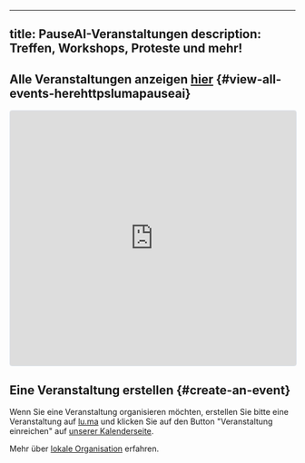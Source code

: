 

---
title: PauseAI-Veranstaltungen
description: Treffen, Workshops, Proteste und mehr!
---

## Alle Veranstaltungen anzeigen [hier](https://lu.ma/PauseAI) {#view-all-events-herehttpslumapauseai}

<iframe
  src="https://lu.ma/embed/calendar/cal-E1qhLPs5IvlQr8S/events?"
  height="450"
  frameborder="0"
  style="border: 1px solid #bfcbda88; border-radius: 4px; width: 100%;"
  allowfullscreen="true"
  aria-hidden="false"
  tabindex="0"
></iframe>

## Eine Veranstaltung erstellen {#create-an-event}

Wenn Sie eine Veranstaltung organisieren möchten, erstellen Sie bitte eine Veranstaltung auf [lu.ma](https://lu.ma/create) und klicken Sie auf den Button "Veranstaltung einreichen" auf [unserer Kalenderseite](https://lu.ma/PauseAI).

Mehr über [lokale Organisation](/local-organizing) erfahren.